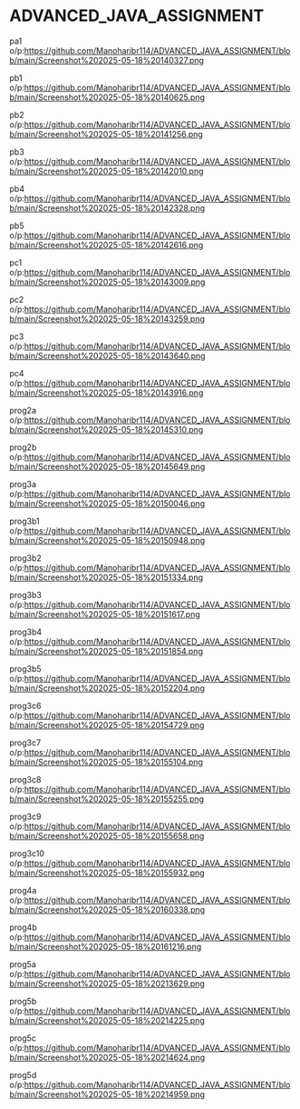 # ADVANCED_JAVA_ASSIGNMENT
pa1 o/p:https://github.com/Manoharibr114/ADVANCED_JAVA_ASSIGNMENT/blob/main/Screenshot%202025-05-18%20140327.png

pb1 o/p:https://github.com/Manoharibr114/ADVANCED_JAVA_ASSIGNMENT/blob/main/Screenshot%202025-05-18%20140625.png

pb2 o/p:https://github.com/Manoharibr114/ADVANCED_JAVA_ASSIGNMENT/blob/main/Screenshot%202025-05-18%20141256.png

pb3 o/p:https://github.com/Manoharibr114/ADVANCED_JAVA_ASSIGNMENT/blob/main/Screenshot%202025-05-18%20142010.png

pb4 o/p:https://github.com/Manoharibr114/ADVANCED_JAVA_ASSIGNMENT/blob/main/Screenshot%202025-05-18%20142328.png

pb5 o/p:https://github.com/Manoharibr114/ADVANCED_JAVA_ASSIGNMENT/blob/main/Screenshot%202025-05-18%20142616.png

pc1 o/p:https://github.com/Manoharibr114/ADVANCED_JAVA_ASSIGNMENT/blob/main/Screenshot%202025-05-18%20143009.png

pc2 o/p:https://github.com/Manoharibr114/ADVANCED_JAVA_ASSIGNMENT/blob/main/Screenshot%202025-05-18%20143259.png

pc3 o/p:https://github.com/Manoharibr114/ADVANCED_JAVA_ASSIGNMENT/blob/main/Screenshot%202025-05-18%20143640.png

pc4 o/p:https://github.com/Manoharibr114/ADVANCED_JAVA_ASSIGNMENT/blob/main/Screenshot%202025-05-18%20143916.png

prog2a o/p:https://github.com/Manoharibr114/ADVANCED_JAVA_ASSIGNMENT/blob/main/Screenshot%202025-05-18%20145310.png

prog2b o/p:https://github.com/Manoharibr114/ADVANCED_JAVA_ASSIGNMENT/blob/main/Screenshot%202025-05-18%20145649.png

prog3a o/p:https://github.com/Manoharibr114/ADVANCED_JAVA_ASSIGNMENT/blob/main/Screenshot%202025-05-18%20150046.png

prog3b1 o/p:https://github.com/Manoharibr114/ADVANCED_JAVA_ASSIGNMENT/blob/main/Screenshot%202025-05-18%20150948.png

prog3b2 o/p:https://github.com/Manoharibr114/ADVANCED_JAVA_ASSIGNMENT/blob/main/Screenshot%202025-05-18%20151334.png

prog3b3 o/p:https://github.com/Manoharibr114/ADVANCED_JAVA_ASSIGNMENT/blob/main/Screenshot%202025-05-18%20151617.png

prog3b4 o/p:https://github.com/Manoharibr114/ADVANCED_JAVA_ASSIGNMENT/blob/main/Screenshot%202025-05-18%20151854.png

prog3b5 o/p:https://github.com/Manoharibr114/ADVANCED_JAVA_ASSIGNMENT/blob/main/Screenshot%202025-05-18%20152204.png

prog3c6 o/p:https://github.com/Manoharibr114/ADVANCED_JAVA_ASSIGNMENT/blob/main/Screenshot%202025-05-18%20154729.png

prog3c7 o/p:https://github.com/Manoharibr114/ADVANCED_JAVA_ASSIGNMENT/blob/main/Screenshot%202025-05-18%20155104.png

prog3c8 o/p:https://github.com/Manoharibr114/ADVANCED_JAVA_ASSIGNMENT/blob/main/Screenshot%202025-05-18%20155255.png

prog3c9 o/p:https://github.com/Manoharibr114/ADVANCED_JAVA_ASSIGNMENT/blob/main/Screenshot%202025-05-18%20155658.png

prog3c10 o/p:https://github.com/Manoharibr114/ADVANCED_JAVA_ASSIGNMENT/blob/main/Screenshot%202025-05-18%20155932.png

prog4a o/p:https://github.com/Manoharibr114/ADVANCED_JAVA_ASSIGNMENT/blob/main/Screenshot%202025-05-18%20160338.png

prog4b o/p:https://github.com/Manoharibr114/ADVANCED_JAVA_ASSIGNMENT/blob/main/Screenshot%202025-05-18%20161216.png



prog5a o/p:https://github.com/Manoharibr114/ADVANCED_JAVA_ASSIGNMENT/blob/main/Screenshot%202025-05-18%20213629.png

prog5b o/p:https://github.com/Manoharibr114/ADVANCED_JAVA_ASSIGNMENT/blob/main/Screenshot%202025-05-18%20214225.png

prog5c o/p:https://github.com/Manoharibr114/ADVANCED_JAVA_ASSIGNMENT/blob/main/Screenshot%202025-05-18%20214624.png

prog5d o/p:https://github.com/Manoharibr114/ADVANCED_JAVA_ASSIGNMENT/blob/main/Screenshot%202025-05-18%20214959.png
